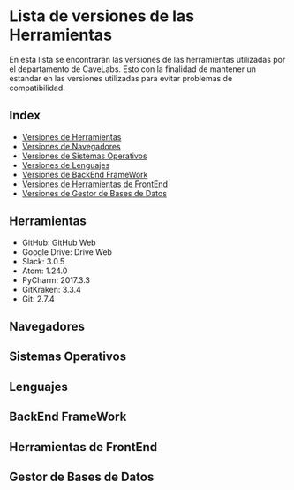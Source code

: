 # Lista de versiones de las Herramientas
En esta lista se encontrarán las versiones de las herramientas utilizadas por el departamento de CaveLabs. Esto con la finalidad de mantener un estandar en las versiones utilizadas para evitar problemas de compatibilidad.

## Index
* [Versiones de Herramientas](#Herramientas)
* [Versiones de Navegadores](#Navegadores)
* [Versiones de Sistemas Operativos](#Sistemas)
* [Versiones de Lenguajes](#Lenguajes)
* [Versiones de BackEnd FrameWork](#BackEnd_FrameWork)
* [Versiones de Herramientas de FrontEnd](#Herramientas_de_FrontEnd)
* [Versiones de Gestor de Bases de Datos](#Gestor_de_Bases_de_Datos)

<a id="Herramientas"></a>
## Herramientas
* GitHub: GitHub Web
* Google Drive: Drive Web
* Slack: 3.0.5
* Atom: 1.24.0
* PyCharm: 2017.3.3
* GitKraken: 3.3.4
* Git: 2.7.4

<a id="Navegadores"></a>
## Navegadores


<a id="Sistemas"></a>
## Sistemas Operativos


<a id="Lenguajes"></a>
## Lenguajes


<a id="BackEnd_FrameWork"></a>
## BackEnd FrameWork


<a id="Herramientas_de_FrontEnd"></a>
## Herramientas de FrontEnd



<a id="Gestor_de_Bases_de_Datos"></a>
## Gestor de Bases de Datos


